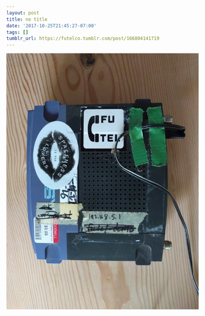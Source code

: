 ```yaml
---
layout: post
title: no title
date: '2017-10-25T21:45:27-07:00'
tags: []
tumblr_url: https://futelco.tumblr.com/post/166804141719
---
```

 ![](/images/blog/tumblr_oyeyjrQaW21th5ccio1_1280.jpg)  
